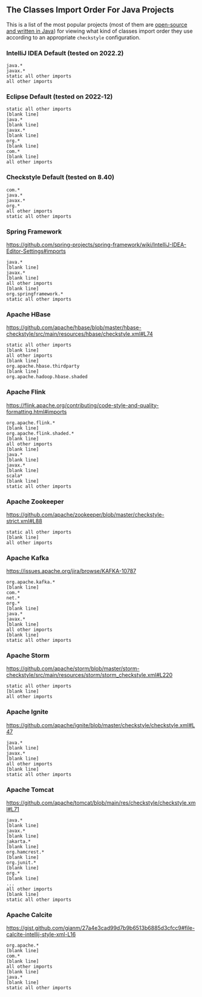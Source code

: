 ## The Classes Import Order For Java Projects

This is a list of the most popular projects (most of them are [open-source and  written in Java](https://projects.apache.org/projects.html?language#Java)) for viewing what kind of classes import order they use according to an appropriate `checkstyle` configuration.

### IntelliJ IDEA Default (tested on 2022.2)

```
java.*
javax.*
static all other imports
all other imports
```

### Eclipse Default (tested on 2022‑12)

```
static all other imports
[blank line]
java.*
[blank line]
javax.*
[blank line]
org.*
[blank line]
com.*
[blank line]
all other imports
```

### Checkstyle Default (tested on 8.40)


```
com.*
java.*
javax.*
org.*
all other imports
static all other imports
```

### Spring Framework

https://github.com/spring-projects/spring-framework/wiki/IntelliJ-IDEA-Editor-Settings#imports


```
java.*
[blank line]
javax.*
[blank line]
all other imports
[blank line]
org.springframework.*
static all other imports
```

### Apache HBase

https://github.com/apache/hbase/blob/master/hbase-checkstyle/src/main/resources/hbase/checkstyle.xml#L74

```
static all other imports
[blank line]
all other imports
[blank line]
org.apache.hbase.thirdparty
[blank line]
org.apache.hadoop.hbase.shaded
```

### Apache Flink

https://flink.apache.org/contributing/code-style-and-quality-formatting.html#imports

```
org.apache.flink.*
[blank line]
org.apache.flink.shaded.*
[blank line]
all other imports
[blank line]
java.*
[blank line]
javax.*
[blank line]
scala*
[blank line]
static all other imports
```


### Apache Zookeeper

https://github.com/apache/zookeeper/blob/master/checkstyle-strict.xml#L88

```
static all other imports
[blank line]
all other imports
```

### Apache Kafka

https://issues.apache.org/jira/browse/KAFKA-10787

```
org.apache.kafka.*
[blank line]
com.*
net.*
org.*
[blank line]
java.*
javax.*
[blank line]
all other imports
[blank line]
static all other imports
```

### Apache Storm

https://github.com/apache/storm/blob/master/storm-checkstyle/src/main/resources/storm/storm_checkstyle.xml#L220

```
static all other imports
[blank line]
all other imports
```

### Apache Ignite

https://github.com/apache/ignite/blob/master/checkstyle/checkstyle.xml#L47

```
java.*
[blank line]
javax.*
[blank line]
all other imports
[blank line]
static all other imports
```

### Apache Tomcat

https://github.com/apache/tomcat/blob/main/res/checkstyle/checkstyle.xml#L71

```
java.*
[blank line]
javax.*
[blank line]
jakarta.*
[blank line]
org.hamcrest.*
[blank line]
org.junit.*
[blank line]
org.*
[blank line]
...
all other imports
[blank line]
static all other imports
```

### Apache Calcite

https://gist.github.com/gianm/27a4e3cad99d7b9b6513b6885d3cfcc9#file-calcite-intellij-style-xml-L16

```
org.apache.*
[blank line]
com.*
[blank line]
all other imports
[blank line]
java.*
[blank line]
static all other imports
```